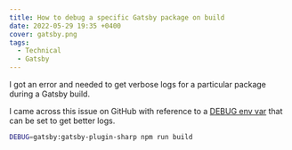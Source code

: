 ```yaml
---
title: How to debug a specific Gatsby package on build
date: 2022-05-29 19:35 +0400
cover: gatsby.png
tags:
  - Technical
  - Gatsby
---
```


I got an error and needed to get verbose logs for a particular package during a Gatsby build.

I came across this issue on GitHub with reference to a [DEBUG env var][github] that can be set to get better logs.

```bash
DEBUG=gatsby:gatsby-plugin-sharp npm run build
```

[github]: https://github.com/gatsbyjs/gatsby/issues/34051#issuecomment-1077425897
